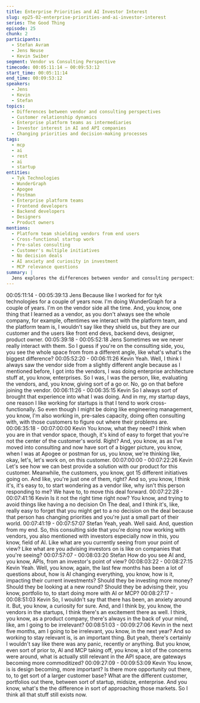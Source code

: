 ```yaml
---
title: Enterprise Priorities and AI Investor Interest
slug: ep25-02-enterprise-priorities-and-ai-investor-interest
series: The Good Thing
episode: 25
chunk: 2
participants:
  - Stefan Avram
  - Jens Neuse
  - Kevin Swiber
segment: Vendor vs Consulting Perspective
timecode: 00:05:11:14 – 00:09:53:12
start_time: 00:05:11:14
end_time: 00:09:53:12
speakers:
  - Jens
  - Kevin
  - Stefan
topics:
  - Differences between vendor and consulting perspectives
  - Customer relationship dynamics
  - Enterprise platform teams as intermediaries
  - Investor interest in AI and API companies
  - Changing priorities and decision-making processes
tags:
  - mcp
  - ai
  - rest
  - ai
  - startup
entities:
  - Tyk Technologies
  - WunderGraph
  - Apogee
  - Postman
  - Enterprise platform teams
  - Frontend developers
  - Backend developers
  - Designers
  - Product owners
mentions:
  - Platform team shielding vendors from end users
  - Cross-functional startup work
  - Pre-sales consulting
  - Customer's multiple initiatives
  - No decision deals
  - AI anxiety and curiosity in investment
  - MCP relevance questions
summary: |
  Jens explores the differences between vendor and consulting perspectives, noting how platform teams often shield vendors from end users. Kevin explains how his enterprise architecture background helps him understand both sides, emphasizing that vendors often forget they're just one small part of a customer's world. The discussion shifts to investor interest in AI's impact on API companies and portfolio strategies.
---
```


00:05:11:14 - 00:05:39:13
Jens
Because like I worked for for tyk technologies for a couple of years now. I'm doing
WunderGraph for a couple of years. I'm on the vendor side all the time. And, you know, one
thing that I learned as a vendor, as you don't always see the whole company, for example,
oftentimes we interact with the platform team, and the platform team is, I wouldn't say like they
shield us, but they are our customer and the users like front end devs, backend devs, designer,
product owner.
00:05:39:18 - 00:05:52:18
Jens
Sometimes we we never really interact with them. So I guess if you're on the consulting side,
you, you see the whole space from from a different angle, like what's what's the biggest
difference?
00:05:52:20 - 00:06:11:26
Kevin
Yeah. Well, I think I always saw the vendor side from a slightly different angle because as I
mentioned before, I got into the vendors, I was doing enterprise architecture stuff at, you know,
enterprises. So I was, I was the person, like, evaluating the vendors, and, you know, giving sort
of a go or. No, go on that before joining the vendor.
00:06:11:26 - 00:06:35:15
Kevin
So I always sort of brought that experience into what I was doing. And in my, my startup days,
one reason I like working for startups is that I tend to work cross-functionally. So even though I
might be doing like engineering management, you know, I'm also working in, pre-sales capacity,
doing often consulting with, with those customers to figure out where their problems are.
00:06:35:18 - 00:07:00:00
Kevin
You know, what they need? I think when you are in that vendor space, though, it's kind of easy
to forget that you're not the center of the customer's world. Right? And, you know, as as I've
moved into consulting and now have sort of a bigger picture, you know, when I was at Apogee
or postman for us, you know, we're thinking like, okay, let's, let's work on, on this customer.
00:07:00:00 - 00:07:22:26
Kevin
Let's see how we can best provide a solution with our product for this customer. Meanwhile, the
customers, you know, got 15 different initiatives going on. And like, you're just one of them,
right? And so, you know, I think it's, it's easy to, to start wondering as a vendor like, why isn't this
person responding to me? We have to, to move this deal forward.
00:07:22:28 - 00:07:41:16
Kevin
Is it not the right time right now? You know, and trying to avoid things like having a no decision
On The deal, and I think it's, like, really easy to forget that you might get to a no decision on the
deal because that person has changing priorities and you're just a small part of their world.
00:07:41:19 - 00:07:57:07
Stefan
Yeah, yeah. Well said. And, question from my end. So, this consulting side that you're doing
now working with vendors, you also mentioned with investors especially now in this, you know,
field of AI. Like what are you currently seeing from your point of view? Like what are you
advising investors on is like on companies that you're seeing?
00:07:57:07 - 00:08:03:20
Stefan
How do you see AI and, you know, APIs, from an investor's point of view?
00:08:03:22 - 00:08:27:15
Kevin
Yeah. Well, you know, again, the last few months has been a lot of questions about, how is AI
changing everything, you know, how is it, impacting their current investments? Should they be
investing more money? Should they be looking at a new round? Should they be advising their,
you know, portfolio to, to start doing more with AI or MCP?
00:08:27:17 - 00:08:51:03
Kevin
So, I wouldn't say that there has been, an anxiety around it. But, you know, a curiosity for sure.
And, and I think by, you know, the vendors in the startups, I think there's an excitement there as
well. I think, you know, as a product company, there's always in the back of your mind, like, am I
going to be irrelevant?
00:08:51:03 - 00:09:27:06
Kevin
in the next five months, am I going to be irrelevant, you know, in the next year? And so working
to stay relevant is, is an important thing. But yeah, there's certainly I wouldn't say like there was
any panic, recently or anything. But you know, even sort of prior to, AI and MCP taking off, you
know, a lot of the concerns were around, what is actually still relevant in the API space, are
gateways becoming more commoditized?
00:09:27:09 - 00:09:53:09
Kevin
You know, is is design becoming, more important? Is there more opportunity out there, to, to get
sort of a larger customer base? What are the different customer, portfolios out there, between
sort of startup, midsize, enterprise. And you know, what's the the difference in sort of
approaching those markets. So I think all that stuff still exists now.